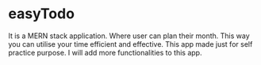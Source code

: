 # easyTodo
It is a MERN stack application. Where user can plan their month. This way you can utilise your time efficient and effective.
This app made just for self practice purpose. I will add more functionalities to this app. 

